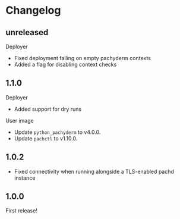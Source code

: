 # Changelog

## unreleased

Deployer
- Fixed deployment failing on empty pachyderm contexts
- Added a flag for disabling context checks

## 1.1.0

Deployer
- Added support for dry runs

User image
- Update `python_pachyderm` to v4.0.0.
- Update `pachctl` to v1.10.0.

## 1.0.2

- Fixed connectivity when running alongside a TLS-enabled pachd instance

## 1.0.0

First release!